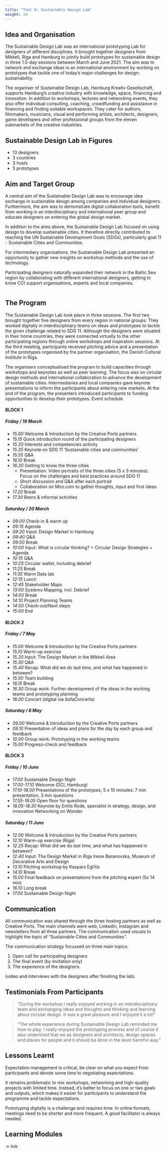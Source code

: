 ```yaml
---
title: "Tool 9: Sustainable Design Lab"
weight: 10
---
```


## Idea and Organisation
The Sustainable Design Lab was an international prototyping Lab for designers of different disciplines. It brought together designers from Mikkeli, Riga and Hamburg to jointly build prototypes for sustainable design in three 1.5-day sessions between March and June 2021. The aim was to network and exchange ideas in an international environment by working on prototypes that tackle one of today’s major challenges for design: sustainability.

The organiser of Sustainable Design Lab, Hamburg Kreativ Gesellschaft, supports Hamburg’s creative industry with knowledge, space, financing and innovation. In addition to workshops, lectures and networking events, they also offer individual consulting, coaching, crowdfunding and assistance in financing and finding suitable workspaces. They cater for authors, filmmakers, musicians, visual and performing artists, architects, designers, game developers and other professional groups from the eleven submarkets of the creative industries.

## Sustainable Design Lab in Figures
* 13 designers
* 3 countries
* 3 hosts
* 5 prototypes

## Aim and Target Group
A central aim of the Sustainable Design Lab was to encourage idea exchange in sustainable design among companies and individual designers. Furthermore, the aim was to demonstrate digital collaboration tools, benefit from working in an interdisciplinary and international peer group and educate designers on entering the global design market.

In addition to the aims above, the Sustainable Design Lab focused on using design to develop sustainable cities. It therefore directly contributed to reaching the UN Sustainable Development Goals (SDGs), particularly goal 11 - Sustainable Cities and Communities.

For intermediary organisations, the Sustainable Design Lab presented an opportunity to gather new insights on workshop methods and the use of technology.

Participating designers naturally expanded their network in the Baltic Sea region by collaborating with different international designers, getting to know CCI support organisations, experts and local companies.

<img src="/assets/images/tool_9/tool9_1.png" alt="" />

## The Program

The Sustainable Design Lab took place in three sessions. The first two brought together five designers from every region in national groups. They worked digitally in interdisciplinary teams on ideas and prototypes to tackle the given challenge related to SDG 11. Although the designers were situated in their home countries, they were connected virtually to the other participating regions through online workshops and inspiration sessions. At the third meeting, participants received pitching advice and a presentation of the prototypes organised by the partner organisation, the Danish Cultural Institute in Riga.

The organisers conceptualised the program to build capacities through workshops and keynotes as well as peer learning. The focus was on circular design methods and international collaboration to advance the development of sustainable cities.
Intermediaries and local companies gave keynote presentations to inform the participants about entering new markets. At the end of the program, the presenters introduced participants to funding opportunities to develop their prototypes.
Event schedule

#### BLOCK 1

##### Friday / 19 March

* _15.00_ Welcome & Introduction by the Creative Ports partners
* _15.15_ Quick introduction round of the participating designers
* _15.20_ Interests and competencies activity
* _15.35_ Keynote on SDG 11 ‘Sustainable cities and communities’
* _15.55_ Q&A
* _16.10_ Break
* _16.20_ Getting to know the three cities
  * Presentation: Video portraits of the three cities (5 x 3 minutes). Focus on the challenges and best practices around SDG 11
  * Short discussion and Q&A after each portrait
  * Collaboration on Miro.com to gather thoughts, input and first ideas
* _17.20_ Break
* _17.30_ Beers & informal activities

##### Saturday / 20 March

* _09:00_ Check-in & warm up
* _09:15_ Agenda
* _09:20_ Input: Design Market in Hamburg
* _09:40_ Q&A
* _09:50_ Break
* _10:00_ Input: What is circular thinking? + Circular Design Strategies + Agenda
* _10:15_ Q&A
* _10:25_ Circular wallet, including debrief
* _11:25_ Break
* _11:35_ Warm Data lab
* _12:15_ Lunch
* _12:45_ Stakeholder Maps
* _13:00_ Systems Mapping, incl. Debrief
* _14:00_ Break
* _14:10_ Project Planning Teams
* _14:50_ Check-out/Next steps
* _15:00_ End

#### BLOCK 2

##### Friday / 7 May

* _15.00_ Welcome & Introduction by the Creative Ports partners
* _15.10_ Warm-up exercise
* _15.20_ Input: The Design Market in the Mikkeli Area
* _15.30_ Q&A
* _15.40_ Recap: What did we do last time, and what has happened in between?
* _15.50_ Team building
* _16.15_ Break
* _16.30_ Group work: Further development of the ideas in the working teams and prototyping planning
* _18.00_ Concert (digital via SofaConcerts)

##### Saturday / 8 May

* _09.00_ Welcome & Introduction by the Creative Ports partners
* _09.10_ Presentation of ideas and plans for the day by each group and feedback
* _10.00_ Group work: Prototyping in the working teams
* _15.00_ Progress-check and feedback

#### BLOCK 3

##### Friday / 10 June

* _17.00_ Sustainable Design Night
* _17.00-17.10_ Welcome (DCI, Hamburg)
* _17.10-18.00_ Presentations of the prototypes, 5 x 10 minutes: 7 min presentation, 3 min questions
* _17.55-18.05_ Open floor for questions
* _18.05-18.30_ Keynote by Emīls Rode, specialist in strategy, design, and innovation Networking on Wonder

##### Saturday / 11 June

* _12.00_ Welcome & Introduction by the Creative Ports partners
* _12.10_ Warm-up exercise (Riga)
* _12.25_ Recap: What did we do last time, and what has happened in between?
* _12.40_ Input: The Design Market in Riga Inese Baranovska, Museum of Decorative Arts and Design
* _13.10_ Pitching workshop by Kaspars Eglītis
* _14.10_ Break
* _15.00_ Final feedback on presentations from the pitching expert (5x 14 min)
* _16.10_ Long break
* _17.00_ Sustainable Design Night

## Communication

All communication was shared through the three hosting partners as well as Creative Ports. The main channels were web, LinkedIn, Instagram and newsletters from all three partners. The communication used visuals to highlight the topic of “Sustainable Cities and Communities”.

The communication strategy focussed on three main topics:
1. Open call for participating designers
2. The final event (by invitation only)
3. The experience of the designers.

(video and interviews with the designers after finishing the lab).

## Testimonials From Participants

> “During the workshop I really enjoyed working in an interdisciplinary team and exchanging ideas and thoughts and thinking and learning about circular design. It was a great pleasure and I enjoyed it a lot!”

> “The whole experience during Sustainable Design Lab reminded me how to play. I really enjoyed the prototyping process and of course it also underlined that we as designers and architects, design spaces and places for people and it should be done in the least harmful way.”

## Lessons Learnt

Expectation management is critical, be clear on what you expect from participants and devote some time to negotiating expectations.

It remains problematic to mix workshops, networking and high-quality projects with limited time. Instead, it’s better to focus on one or two goals and outputs, which makes it easier for participants to understand the programme and tackle expectations.

Prototyping digitally is a challenge and requires time. In online formats, meetings need to be shorter and more frequent. A good facilitator is always needed.

## Learning Modules

-> link
